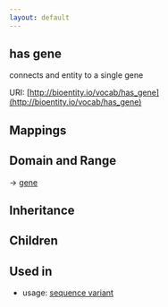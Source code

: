 ```yaml
---
layout: default
---
```


## has gene


connects and entity to a single gene

URI: [http://bioentity.io/vocab/has_gene](http://bioentity.io/vocab/has_gene)
## Mappings


## Domain and Range

 -> [gene](Gene.html)

## Inheritance


## Children


## Used in

 *  usage: [sequence variant](SequenceVariant.html)

